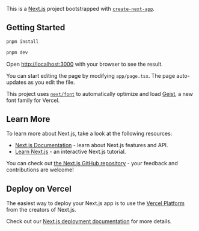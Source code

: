 This is a [Next.js](https://nextjs.org) project bootstrapped with
[`create-next-app`](https://nextjs.org/docs/app/api-reference/cli/create-next-app).

## Getting Started

```bash
pnpm install

pnpm dev
```

Open [http://localhost:3000](http://localhost:3000) with your browser to see the
result.

You can start editing the page by modifying `app/page.tsx`. The page
auto-updates as you edit the file.

This project uses
[`next/font`](https://nextjs.org/docs/app/building-your-application/optimizing/fonts)
to automatically optimize and load [Geist](https://vercel.com/font), a new font
family for Vercel.

## Learn More

To learn more about Next.js, take a look at the following resources:

- [Next.js Documentation](https://nextjs.org/docs) - learn about Next.js
  features and API.
- [Learn Next.js](https://nextjs.org/learn) - an interactive Next.js tutorial.

You can check out
[the Next.js GitHub repository](https://github.com/vercel/next.js) - your
feedback and contributions are welcome!

## Deploy on Vercel

The easiest way to deploy your Next.js app is to use the
[Vercel Platform](https://vercel.com/new?utm_medium=default-template&filter=next.js&utm_source=create-next-app&utm_campaign=create-next-app-readme)
from the creators of Next.js.

Check out our
[Next.js deployment documentation](https://nextjs.org/docs/app/building-your-application/deploying)
for more details.
